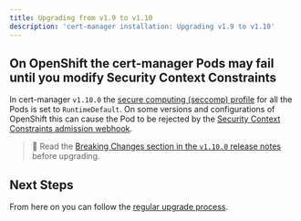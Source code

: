 ```yaml
---
title: Upgrading from v1.9 to v1.10
description: 'cert-manager installation: Upgrading v1.9 to v1.10'
---
```


## On OpenShift the cert-manager Pods may fail until you modify Security Context Constraints

In cert-manager `v1.10.0` the [secure computing (seccomp) profile](https://kubernetes.io/docs/tutorials/security/seccomp/) for all the Pods
is set to `RuntimeDefault`.
On some versions and configurations of OpenShift this can cause the Pod to be rejected by the
[Security Context Constraints admission webhook](https://docs.openshift.com/container-platform/4.10/authentication/managing-security-context-constraints.html#admission_configuring-internal-oauth).

> 📖 Read the [Breaking Changes section in the `v1.10.0` release notes](../../release-notes/release-notes-1.10.md) before upgrading.

## Next Steps

From here on you can follow the [regular upgrade process](./README.md).
